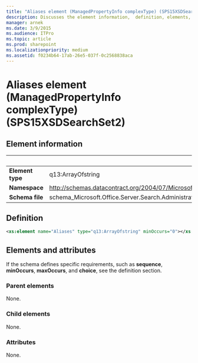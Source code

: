 ```yaml
---
title: "Aliases element (ManagedPropertyInfo complexType) (SPS15XSDSearchSet2)"
description: Discusses the element information,  definition, elements, and attributes of the aliases element (ManagedPropertyInfo complexType) (SPS15XSDSearchSet2).
manager: arnek
ms.date: 3/9/2015
ms.audience: ITPro
ms.topic: article
ms.prod: sharepoint
ms.localizationpriority: medium
ms.assetid: f0234b64-17ab-26e5-037f-0c2568838aca
---
```


# Aliases element (ManagedPropertyInfo complexType) (SPS15XSDSearchSet2)

## Element information

|&nbsp;|&nbsp;|
|:-----|:-----|
|**Element type** <br/> |q13:ArrayOfstring  <br/> |
|**Namespace** <br/> |http://schemas.datacontract.org/2004/07/Microsoft.Office.Server.Search.Administration  <br/> |
|**Schema file** <br/> |schema_Microsoft.Office.Server.Search.Administration.xsd  <br/> |
   
## Definition

```XML
<xs:element name="Aliases" type="q13:ArrayOfstring" minOccurs="0"></xs:element>

```

## Elements and attributes

If the schema defines specific requirements, such as **sequence**, **minOccurs**, **maxOccurs**, and **choice**, see the definition section. 
  
### Parent elements

None.
  
### Child elements

None.
  
### Attributes

None.
  

